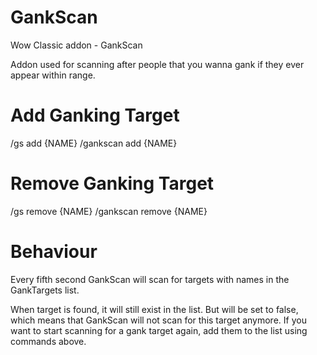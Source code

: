 # GankScan
Wow Classic addon - GankScan

Addon used for scanning after people that you wanna gank if they ever appear within range.

# Add Ganking Target
/gs add {NAME}
/gankscan add {NAME}

# Remove Ganking Target
/gs remove {NAME}
/gankscan remove {NAME}

# Behaviour
Every fifth second GankScan will scan for targets with names in the GankTargets list.

When target is found, it will still exist in the list. But will be set to false, which means that GankScan will not scan for this target anymore.
If you want to start scanning for a gank target again, add them to the list using commands above.

